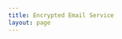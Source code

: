 ```yaml
---
title: Encrypted Email Service
layout: page
---
```


<script setup>
  import ComingSoon from '../../components/ComingSoon.vue'
</script>

<ComingSoon :title="$frontmatter.title"/>

